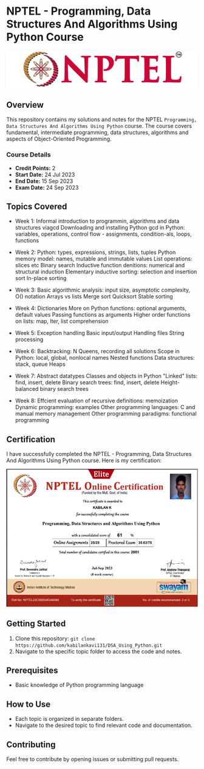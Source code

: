 # NPTEL - Programming, Data Structures And Algorithms Using Python Course

[![NPTEL Logo](Images/logo.png)](https://www.nptel.ac.in/)

## Overview

This repository contains my solutions and notes for the NPTEL `Programming, Data Structures And Algorithms Using Python` course. The course covers fundamental, intermediate programming, data structures, algorithms and aspects of Object-Oriented Programming.

### Course Details

- **Credit Points:** 2
- **Start Date:** 24 Jul 2023
- **End Date:** 15 Sep 2023
- **Exam Date:** 24 Sep 2023

## Topics Covered

- Week 1:
  Informal introduction to programmin, algorithms and data structures viagcd
  Downloading and installing Python
  gcd in Python: variables, operations, control flow - assignments, condition-als, loops, functions

- Week 2:
  Python: types, expressions, strings, lists, tuples
  Python memory model: names, mutable and immutable values
  List operations: slices etc
  Binary search
  Inductive function denitions: numerical and structural induction
  Elementary inductive sorting: selection and insertion sort
  In-place sorting

- Week 3:
  Basic algorithmic analysis: input size, asymptotic complexity, O() notation
  Arrays vs lists
  Merge sort
  Quicksort
  Stable sorting

- Week 4:
  Dictionaries
  More on Python functions: optional arguments, default values
  Passing functions as arguments
  Higher order functions on lists: map, lter, list comprehension

- Week 5:
  Exception handling
  Basic input/output
  Handling files
  String processing

- Week 6:
  Backtracking: N Queens, recording all solutions
  Scope in Python: local, global, nonlocal names
  Nested functions
  Data structures: stack, queue
  Heaps

- Week 7:
  Abstract datatypes
  Classes and objects in Python
  "Linked" lists: find, insert, delete
  Binary search trees: find, insert, delete
  Height-balanced binary search trees

- Week 8:
  Effcient evaluation of recursive definitions: memoization
  Dynamic programming: examples
  Other programming languages: C and manual memory management
  Other programming paradigms: functional programming

## Certification

I have successfully completed the NPTEL - Programming, Data Structures And Algorithms Using Python course. Here is my certification:

[![NPTEL DSA Using Python Certification](Images/certification.png)](https://archive.nptel.ac.in/noc/Ecertificate/?q=NPTEL23CS95S4534094810062634)

## Getting Started

1. Clone this repository: `git clone https://github.com/kabilankavi131/DSA_Using_Python.git`
2. Navigate to the specific topic folder to access the code and notes.

## Prerequisites

- Basic knowledge of Python programming language

## How to Use

- Each topic is organized in separate folders.
- Navigate to the desired topic to find relevant code and documentation.

## Contributing

Feel free to contribute by opening issues or submitting pull requests.
